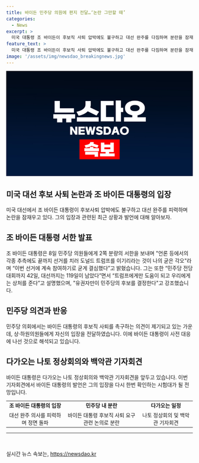 ```yaml
---
title: 바이든 민주당 의원에 편지 전달…‘논란 그만할 때’
categories:
  - News
excerpt: >
  미국 대통령 조 바이든이 후보직 사퇴 압박에도 불구하고 대선 완주를 다짐하며 분란을 잠재우고 있다. 바이든은 민주당 의원들에게 서한을 보내 유권자만이 후보를 결정한다고 강조했다. 이에 대한 반응은 냉랭한데다, 나토 정상회의와 백악관 기자회견을 앞둔 상황에서 더욱 가열될 전망이다. 현 상황에서 바이든의 행보는 중요한 관심사로 대두되고 있다.
feature_text: >
  미국 대통령 조 바이든이 후보직 사퇴 압박에도 불구하고 대선 완주를 다짐하며 분란을 잠재우고 있다. 바이든은 민주당 의원들에게 서한을 보내 유권자만이 후보를 결정한다고 강조했다. 이에 대한 반응은 냉랭한데다, 나토 정상회의와 백악관 기자회견을 앞둔 상황에서 더욱 가열될 전망이다. 현 상황에서 바이든의 행보는 중요한 관심사로 대두되고 있다.
image: '/assets/img/newsdao_breakingnews.jpg'
---
```


<p><img src="/assets/img/newsdao_breakingnews.jpg" alt="koreaapp 속보" /></p>

<h2>미국 대선 후보 사퇴 논란과 조 바이든 대통령의 입장</h2>

<p data-ke-size="size16">미국 대선에서 조 바이든 대통령이 후보사퇴 압박에도 불구하고 대선 완주를 피력하며 논란을 잠재우고 있다. 그의 입장과 관련된 최근 상황과 발언에 대해 알아보자.</p>

<h2 data-ke-size="size26">조 바이든 대통령 서한 발표</h2>

<p data-ke-size="size16">조 바이든 대통령은 8일 민주당 의원들에게 2쪽 분량의 서한을 보내며 "언론 등에서의 각종 추측에도 끝까지 선거를 치러 도널드 트럼프를 이기리라는 것이 나의 굳은 각오"라며 “이번 선거에 계속 참여하기로 굳게 결심했다”고 밝혔습니다. 그는 또한 “민주당 전당대회까지 42일, 대선까지는 119일이 남았다”면서 “트럼프에게만 도움이 되고 우리에게는 상처를 준다”고 설명했으며, "유권자만이 민주당의 후보를 결정한다"고 강조했습니다.</p>

<h2 data-ke-size="size26">민주당 의견과 반응</h2>

<p data-ke-size="size16">민주당 의회에서는 바이든 대통령의 후보직 사퇴를 촉구하는 의견이 제기되고 있는 가운데, 상·하원의원들에게 자신의 입장을 전달하였습니다. 이에 바이든 대통령이 사전 대응에 나선 것으로 해석되고 있습니다.</p>

<h2 data-ke-size="size26">다가오는 나토 정상회의와 백악관 기자회견</h2>

<p data-ke-size="size16">바이든 대통령은 다가오는 나토 정상회의와 백악관 기자회견을 앞두고 있습니다. 이번 기자회견에서 바이든 대통령의 발언은 그의 입장을 다시 한번 확인하는 시험대가 될 전망입니다.</p>

<table>
    <tr>
        <td style="text-align: center; height: 17px;"><b>조 바이든 대통령의 입장</b></td>
        <td style="text-align: center; height: 17px;"><b>민주당 내 분란</b></td>
        <td style="text-align: center; height: 17px;"><b>다가오는 일정</b></td>
    </tr>
    <tr>
        <td style="text-align: center;">대선 완주 의사를 피력하며 정면 돌파</td>
        <td style="text-align: center;">바이든 대통령 후보직 사퇴 요구 관련 논의로 분란</td>
        <td style="text-align: center;">나토 정상회의 및 백악관 기자회견</td>
    </tr>
</table>

<hr>

<p data-ke-size="size16">&nbsp;</p>
실시간 뉴스 속보는, <a href="https://newsdao.kr" rel="dofollow">https://newsdao.kr</a>


